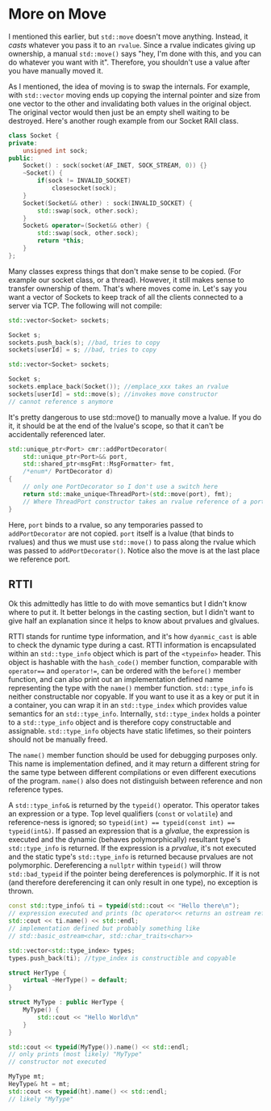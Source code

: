 # More on Move

I mentioned this earlier, but `std::move` doesn't move anything. 
Instead, it *casts* whatever you pass it to an `rvalue`. 
Since a rvalue indicates giving up ownership, a manual `std::move()` says "hey, I'm done with this, and you can do whatever you want with it". 
Therefore, you shouldn't use a value after you have manually moved it. 

As I mentioned, the idea of moving is to swap the internals. 
For example, with `std::vector` moving ends up copying the internal pointer and size from one vector to the other and invalidating both values in the original object. 
The original vector would then just be an empty shell waiting to be destroyed.
Here's another rough example from our Socket RAII class.

```C++
class Socket {
private:
    unsigned int sock;
public:
    Socket() : sock(socket(AF_INET, SOCK_STREAM, 0)) {}
    ~Socket() {
        if(sock != INVALID_SOCKET)
            closesocket(sock);
    }
    Socket(Socket&& other) : sock(INVALID_SOCKET) {
        std::swap(sock, other.sock);
    }
    Socket& operator=(Socket&& other) {
        std::swap(sock, other.sock);
        return *this;
    }
};


```

Many classes express things that don't make sense to be copied. (For example our socket class, or a thread). However, it still makes sense to transfer ownership of them. 
That's where moves come in. Let's say you want a vector of Sockets to keep track of all the clients connected to a server via TCP. The following will not compile:

```C++
std::vector<Socket> sockets;

Socket s;
sockets.push_back(s); //bad, tries to copy
sockets[userId] = s; //bad, tries to copy
```
```C++
std::vector<Socket> sockets;

Socket s;
sockets.emplace_back(Socket()); //emplace_xxx takes an rvalue
sockets[userId] = std::move(s); //invokes move constructor
// cannot reference s anymore
```

It's pretty dangerous to use std::move() to manually move a lvalue. If you do it, it should be at the end of the lvalue's scope, so that it can't be accidentally referenced later.

```C++
std::unique_ptr<Port> cmr::addPortDecorator(
    std::unique_ptr<Port>&& port, 
	std::shared_ptr<msgFmt::MsgFormatter> fmt,
	/*enum*/ PortDecorator d)
{
	// only one PortDecorator so I don't use a switch here
	return std::make_unique<ThreadPort>(std::move(port), fmt);
    // Where ThreadPort constructor takes an rvalue reference of a port unique_ptr
}
```
Here, `port` binds to a rvalue, so any temporaries passed to `addPortDecorator` are not copied. 
`port` itself is a lvalue (that binds to rvalues) and thus we must use `std::move()` to pass along the rvalue which was passed to `addPortDecorator()`. 
Notice also the move is at the last place we reference port. 

## RTTI

Ok this admittedly has little to do with move semantics but I didn't know where to put it. 
It better belongs in the casting section, but I didn't want to give half an explanation since it helps to know about prvalues and glvalues.

RTTI stands for runtime type information, and it's how `dyanmic_cast` is able to check the dynamic type during a cast. 
RTTI information is encapsulated within an `std::type_info` object which is part of the `<typeinfo>` header. 
This object is hashable with the `hash_code()` member function, comparable with `operator==` and `operator!=`, can be ordered with the `before()` member function, 
and can also print out an implementation defined name representing the type with the `name()` member function. `std::type_info` is neither constructable nor copyable. 
If you want to use it as a key or put it in a container, you can wrap it in an `std::type_index` which provides value semantics for an `std::type_info`. 
Internally, `std::type_index` holds a pointer to a `std::type_info` object and is therefore copy constructable and assignable. 
`std::type_info` objects have static lifetimes, so their pointers should not be manually freed.

The `name()` member function should be used for debugging purposes only. 
This name is implementation defined, and it may return a different string for the same type between different compilations or even different executions of the program. 
`name()` also does not distinguish between reference and non reference types.

A `std::type_info&` is returned by the `typeid()` operator. This operator takes an expression or a type. Top level qualifiers (`const` or `volatile`) and reference-ness is ignored; 
so `typeid(int) == typeid(const int) == typeid(int&)`. If passed an expression that is a *glvalue*, the expression is executed and the dynamic (behaves polymorphically) resultant type's `std::type_info` is returned. 
If the expression is a *prvalue*, it's not executed and the static type's `std::type_info` is returned because prvalues are not polymorphic. 
Dereferencing a `nullptr` within `typeid()` will throw `std::bad_typeid` if the pointer being dereferences is polymorphic. 
If it is not (and therefore dereferencing it can only result in one type), no exception is thrown.

```C++
const std::type_info& ti = typeid(std::cout << "Hello there\n"); 
// expression executed and prints (bc operator<< returns an ostream reference -> glvalue)
std::cout << ti.name() << std::endl; 
// implementation defined but probably something like
// std::basic_ostream<char, std::char_traits<char>>

std::vector<std::type_index> types;
types.push_back(ti); //type_index is constructible and copyable

struct HerType {
    virtual ~HerType() = default;
}

struct MyType : public HerType {
    MyType() {
        std::cout << "Hello World\n"
    }
}

std::cout << typeid(MyType()).name() << std::endl;
// only prints (most likely) "MyType"
// constructor not executed

MyType mt;
HeyType& ht = mt;
std::cout << typeid(ht).name() << std::endl;
// likely "MyType"
```
